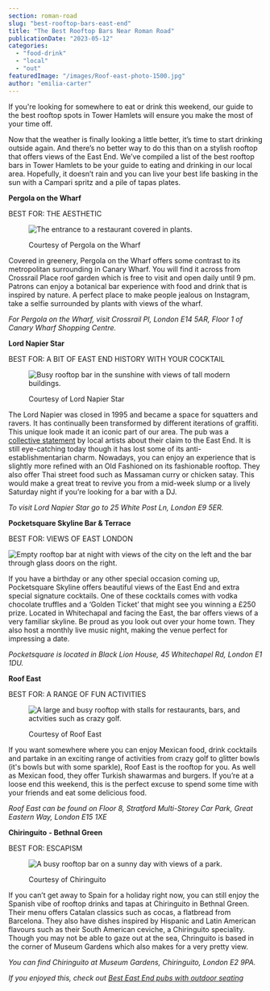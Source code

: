 ```yaml
---
section: roman-road
slug: "best-rooftop-bars-east-end"
title: "The Best Rooftop Bars Near Roman Road"
publicationDate: "2023-05-12"
categories: 
  - "food-drink"
  - "local"
  - "out"
featuredImage: "/images/Roof-east-photo-1500.jpg"
author: "emilia-carter"
---
```


If you're looking for somewhere to eat or drink this weekend, our guide to the best rooftop spots in Tower Hamlets will ensure you make the most of your time off.

Now that the weather is finally looking a little better, it’s time to start drinking outside again. And there’s no better way to do this than on a stylish rooftop that offers views of the East End. We’ve compiled a list of the best rooftop bars in Tower Hamlets to be your guide to eating and drinking in our local area. Hopefully, it doesn’t rain and you can live your best life basking in the sun with a Campari spritz and a pile of tapas plates.

**Pergola on the Wharf**

BEST FOR: THE AESTHETIC 

<figure>

![The entrance to a restaurant covered in plants.](/images/Pergola-on-the-wharf-greenery-1500-1024x683.jpg)

<figcaption>

Courtesy of Pergola on the Wharf

</figcaption>

</figure>

Covered in greenery, Pergola on the Wharf offers some contrast to its metropolitan surrounding in Canary Wharf. You will find it across from Crossrail Place roof garden which is free to visit and open daily until 9 pm. Patrons can enjoy a botanical bar experience with food and drink that is inspired by nature. A perfect place to make people jealous on Instagram, take a selfie surrounded by plants with views of the wharf. 

_For Pergola on the Wharf, visit Crossrail Pl, London E14 5AR, Floor 1 of Canary Wharf Shopping Centre._

**Lord Napier Star**  

BEST FOR: A BIT OF EAST END HISTORY WITH YOUR COCKTAIL

<figure>

![Busy rooftop bar in the sunshine with views of tall modern buildings.](/images/Lord-Napier-Star-Rooftop-1500-1024x683.jpg)

<figcaption>

Courtesy of Lord Napier Star

</figcaption>

</figure>

The Lord Napier was closed in 1995 and became a space for squatters and ravers. It has continually been transformed by different iterations of graffiti. This unique look made it an iconic part of our area. The pub was a [collective statement](https://romanroadlondon.com/lord-napier-pub-hackney-wick-history/) by local artists about their claim to the East End. It is still eye-catching today though it has lost some of its anti-establishmentarian charm. Nowadays, you can enjoy an experience that is slightly more refined with an Old Fashioned on its fashionable rooftop. They also offer Thai street food such as Massaman curry or chicken satay. This would make a great treat to revive you from a mid-week slump or a lively Saturday night if you’re looking for a bar with a DJ.

_To visit Lord Napier Star go to 25 White Post Ln, London E9 5ER._

**Pocketsquare Skyline Bar & Terrace** 

BEST FOR: VIEWS OF EAST LONDON

![Empty rooftop bar at night with views of the city on the left and the bar through glass doors on the right.](/images/PocketSquare-Bar-1500-1024x683.jpg)

If you have a birthday or any other special occasion coming up, Pocketsquare Skyline offers beautiful views of the East End and extra special signature cocktails. One of these cocktails comes with vodka chocolate truffles and a ‘Golden Ticket’ that might see you winning a £250 prize. Located in Whitechapal and facing the East, the bar offers views of a very familiar skyline. Be proud as you look out over your home town. They also host a monthly live music night, making the venue perfect for impressing a date.

_Pocketsquare is located in Black Lion House, 45 Whitechapel Rd, London E1 1DU._

**Roof East**

BEST FOR: A RANGE OF FUN ACTIVITIES

<figure>

![A large and busy rooftop with stalls for restaurants, bars, and actvities such as crazy golf.](/images/Roof-east-photo-1500-1024x683.jpg)

<figcaption>

Courtesy of Roof East

</figcaption>

</figure>

If you want somewhere where you can enjoy Mexican food, drink cocktails and partake in an exciting range of activities from crazy golf to glitter bowls (it's bowls but with some sparkle), Roof East is the rooftop for you. As well as Mexican food, they offer Turkish shawarmas and burgers. If you’re at a loose end this weekend, this is the perfect excuse to spend some time with your friends and eat some delicious food.

_Roof East can be found on Floor 8, Stratford Multi-Storey Car Park, Great Eastern Way, London E15 1XE_

**Chiringuito** **\- Bethnal Green**

BEST FOR: ESCAPISM

<figure>

![A busy rooftop bar on a sunny day with views of a park.](/images/Chiringuito-1500-1024x683.jpg)

<figcaption>

Courtesy of Chiringuito

</figcaption>

</figure>

If you can’t get away to Spain for a holiday right now, you can still enjoy the Spanish vibe of rooftop drinks and tapas at Chiringuito in Bethnal Green. Their menu offers Catalan classics such as cocas, a flatbread from Barcelona. They also have dishes inspired by Hispanic and Latin American flavours such as their South American ceviche, a Chiringuito speciality. Though you may not be able to gaze out at the sea, Chringuito is based in the corner of Museum Gardens which also makes for a very pretty view.  

_You can find Chiringuito at Museum Gardens, Chiringuito, London E2 9PA._

_If you enjoyed this, check out [Best East End pubs with outdoor seating](https://romanroadlondon.com/best-beer-gardens/)_



